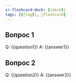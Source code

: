 ```yaml
---
sr-flashcard-deck: {{deck}}
tags: [{{tag}}, 🧠flashcard]
---
```


## Вопрос 1
Q: {{question1}}
A: {{answer1}}

## Вопрос 2
Q: {{question2}}
A: {{answer2}}
